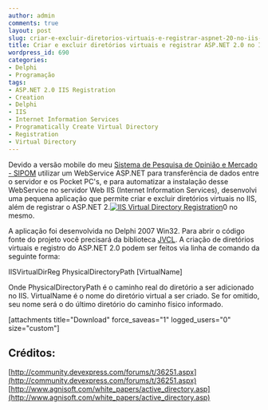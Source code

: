 ```yaml
---
author: admin
comments: true
layout: post
slug: criar-e-excluir-diretorios-virtuais-e-registrar-aspnet-20-no-iis-com-delphi
title: Criar e excluir diretórios virtuais e registrar ASP.NET 2.0 no IIS com Delphi
wordpress_id: 690
categories:
- Delphi
- Programação
tags:
- ASP.NET 2.0 IIS Registration
- Creation
- Delphi
- IIS
- Internet Information Services
- Programatically Create Virtual Directory
- Registration
- Virtual Directory
---
```


Devido a versão mobile do meu [Sistema de Pesquisa de Opinião e Mercado - SIPOM](http://manoelcampos.com/sipom/) utilizar um WebService ASP.NET para transferência de dados entre o servidor e os Pocket PC's, e para automatizar a instalação desse WebService no servidor Web IIS (Internet Information Services), desenvolvi uma pequena aplicação<!-- more --> que permite criar e excluir diretórios virtuais no IIS, além de registrar o ASP.NET 2.[![IIS Virtual Directory Registration](http://manoelcampos.com/wp-content/uploads/2009/10/iisvirtualdirreg.png)](http://manoelcampos.com/wp-content/uploads/2009/10/iisvirtualdirreg.png)0 no mesmo.

A aplicação foi desenvolvida no Delphi 2007 Win32. Para abrir o código fonte do projeto você precisará da biblioteca [JVCL](http://jvcl.sourceforge.net). A criação de diretórios virtuais e registro do ASP.NET 2.0 podem ser feitos via linha de comando da seguinte forma:

IISVirtualDirReg PhysicalDirectoryPath [VirtualName]

Onde PhysicalDirectoryPath é o caminho real do diretório a ser adicionado no IIS.
VirtualName é o nome do diretório virtual a ser criado. Se for omitido, seu nome será o do último diretório do caminho físico informado.

[attachments title="Download" force_saveas="1" logged_users="0" size="custom"]


## Créditos:


[http://community.devexpress.com/forums/t/36251.aspx](http://community.devexpress.com/forums/t/36251.aspx)
[http://www.agnisoft.com/white_papers/active_directory.asp](http://www.agnisoft.com/white_papers/active_directory.asp)
